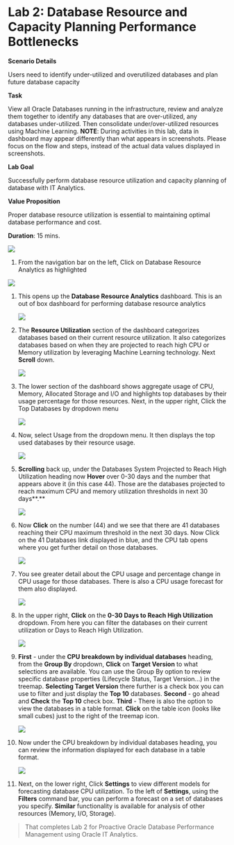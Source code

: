 **Lab 2: Database Resource and Capacity Planning Performance Bottlenecks**
==========================================================================

**Scenario Details**

Users need to identify under-utilized and over­utilized databases and plan
future database capacity

**Task**

View all Oracle Databases running in the infrastructure, review and analyze them
together to identify any databases that are over-utilized, any databases
under-utilized. Then consolidate under/over-utilized resources using Machine
Learning. **NOTE**: During activities in this lab, data in dashboard may appear
differently than what appears in screenshots. Please focus on the flow and
steps, instead of the actual data values displayed in screenshots.

**Lab Goal**

Successfully perform database resource utilization and capacity planning of
database with IT Analytics.

**Value Proposition**

Proper database resource utilization is essential to maintaining optimal
database performance and cost.

**Duration**: 15 mins.

![](media/39734a184fc697e2df335a042b54030a.jpg)

1.  From the navigation bar on the left, Click on Database Resource Analytics as
    highlighted

![](media/fac6b37c9459014b8b3e420b728e94f7.jpg)

1.  This opens up the **Database Resource Analytics** dashboard. This is an out
    of box dashboard for performing database resource analytics

    ![](media/0651aa467434fb9a543065373c342595.jpg)

2.  The **Resource Utilization** section of the dashboard categorizes databases
    based on their current resource utilization. It also categorizes databases
    based on when they are projected to reach high CPU or Memory utilization by
    leveraging Machine Learning technology. Next **Scroll** down.

    ![](media/213c6de9ca4cff338486f25454ae321c.jpg)

3.  The lower section of the dashboard shows aggregate usage of CPU, Memory,
    Allocated Storage and I/O and highlights top databases by their usage
    percentage for those resources. Next, in the upper right, Click the Top
    Databases by dropdown menu

    ![](media/b069b09420e058302328153e41161cd4.jpg)

4.  Now, select Usage from the dropdown menu. It then displays the top used
    databases by their resource usage.

    ![](media/732bdd9613be5c571b83008cc5188969.jpg)

5.  **Scrolling** back up, under the Databases System Projected to Reach High
    Utilization heading now **Hover** over 0-30 days and the number that appears
    above it (in this case 44). Those are the databases projected to reach
    maximum CPU and memory utilization thresholds in next 30 days**.**

    ![](media/399c9fc6c3363d1ee0267d5f3290de9e.jpg)

6.  Now **Click** on the number (44) and we see that there are 41 databases
    reaching their CPU maximum threshold in the next 30 days. Now Click on the
    41 Databases link displayed in blue, and the CPU tab opens where you get
    further detail on those databases.

    ![](media/52a2d8a0623ac6bcfb39032baab78ba5.jpg)

7.  You see greater detail about the CPU usage and percentage change in CPU
    usage for those databases. There is also a CPU usage forecast for them also
    displayed.

    ![](media/67b60aa428be52337c43d855f31c8fe4.jpg)

8.  In the upper right, **Click** on the **0-30 Days to Reach High Utilization**
    dropdown. From here you can filter the databases on their current
    utilization or Days to Reach High Utilization.

    ![](media/26074f6cbe6db99bec2cdc038a0a5d9e.jpg)

9.  **First** - under the **CPU breakdown by individual databases** heading,
    from the **Group By** dropdown, **Click** on **Target Version** to what
    selections are available. You can use the Group By option to review specific
    database properties (Lifecycle Status, Target Version…) in the treemap.
    **Selecting Target Version** there further is a check box you can use to
    filter and just display the **Top 10** databases. **Second** - go ahead and
    **Check** the **Top 10** check box. **Third** - There is also the option to
    view the databases in a table format. **Click** on the table icon (looks
    like small cubes) just to the right of the treemap icon.

    ![](media/351bd6e1c46ac61e1922c8caf31259c7.jpg)

10. Now under the CPU breakdown by individual databases heading, you can review
    the information displayed for each database in a table format.

    ![](media/8de71c0a946660b4c6df716b963c2a38.jpg)

11. Next, on the lower right, Click **Settings** to view different models for
    forecasting database CPU utilization. To the left of **Settings**, using the
    **Filters** command bar, you can perform a forecast on a set of databases
    you specify. **Similar** functionality is available for analysis of other
    resources (Memory, I/O, Storage).

>   That completes Lab 2 for Proactive Oracle Database Performance Management
>   using Oracle IT Analytics.
